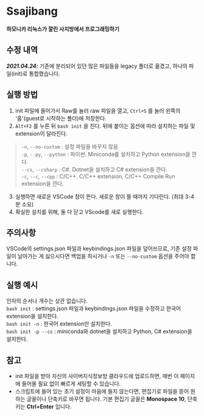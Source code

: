 # Ssajibang
**하모니카 리눅스가 깔린 사지방에서 프로그래밍하기**

수정 내역
---
***2021.04.24:*** 기존에 분리되어 있던 많은 파일들을 legacy 폴더로 옮겼고, 하나의 파일(init)로 통합했습니다.

실행 방법
---
1. init 파일에 들어가서 Raw를 눌러 raw 파일을 열고, `Ctrl+S` 를 눌러 왼쪽의 '홈'(guest로 시작하는 폴더)에 저장한다.
2. `Alt+F2` 를 누른 뒤 `bash init` 을 친다. 뒤에 붙이는 옵션에 따라 설치하는 파일 및 extension이 달라진다.
> `-n`, `--no-custom` : 설정 파일을 바꾸지 않음<br>
> `-p`, `--py`, `--python` : 파이썬. Miniconda를 설치하고 Python extension을 깐다.<br>
> `--cs`, `--csharp` : C#. Dotnet을 설치하고 C# extension을 깐다.<br>
> `-c`, `--c`, `--cpp` : C/C++. C/C++ extension, C/C++ Compile Run extension을 깐다.<br>
3. 실행하면 새로운 VSCode 창이 뜬다. 새로운 창이 뜰 때까지 기다린다. (최대 3-4분 소요)
4. 확실한 설치를 위해, 둘 다 닫고 VScode를 새로 실행한다.

주의사항
---
VSCode의 settings.json 파일과 keybindings.json 파일을 덮어쓰므로, 기존 설정 파일이 날아가는 게 싫으시다면 백업을 하시거나 `-n` 또는 `--no-custom` 옵션을 주어야 합니다.

실행 예시
---
인자의 순서나 개수는 상관 없습니다.<br>
`bash init` : settings.json 파일과 keybindings.json 파일을 수정하고 한국어 extension을 설치한다.<br>
`bash init -n` : 한국어 extension만 설치한다.<br>
`bash init -p --cs` : miniconda와 dotnet을 설치하고 Python, C# extension을 설치한다.<br>

참고
---
- init 파일을 받아 자신의 사이버지식정보방 클라우드에 업로드하면, 매번 이 페이지에 들어올 필요 없이 빠르게 세팅할 수 있습니다.
- 스크립트에 들어 있는 초기 설정이 마음에 들지 않는다면, 편집기로 파일을 뜯어 원하는 글꼴이나 단축키로 바꾸면 됩니다. 기본 편집기 글꼴은 **Monospace 10**, 단축키는 **Ctrl+Enter** 입니다.

